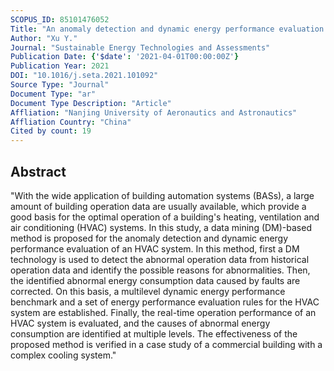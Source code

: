 ```yaml
---
SCOPUS_ID: 85101476052
Title: "An anomaly detection and dynamic energy performance evaluation method for HVAC systems based on data mining"
Author: "Xu Y."
Journal: "Sustainable Energy Technologies and Assessments"
Publication Date: {'$date': '2021-04-01T00:00:00Z'}
Publication Year: 2021
DOI: "10.1016/j.seta.2021.101092"
Source Type: "Journal"
Document Type: "ar"
Document Type Description: "Article"
Affliation: "Nanjing University of Aeronautics and Astronautics"
Affliation Country: "China"
Cited by count: 19
---
```


## Abstract
"With the wide application of building automation systems (BASs), a large amount of building operation data are usually available, which provide a good basis for the optimal operation of a building's heating, ventilation and air conditioning (HVAC) systems. In this study, a data mining (DM)-based method is proposed for the anomaly detection and dynamic energy performance evaluation of an HVAC system. In this method, first a DM technology is used to detect the abnormal operation data from historical operation data and identify the possible reasons for abnormalities. Then, the identified abnormal energy consumption data caused by faults are corrected. On this basis, a multilevel dynamic energy performance benchmark and a set of energy performance evaluation rules for the HVAC system are established. Finally, the real-time operation performance of an HVAC system is evaluated, and the causes of abnormal energy consumption are identified at multiple levels. The effectiveness of the proposed method is verified in a case study of a commercial building with a complex cooling system."
